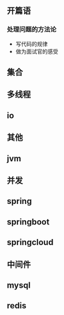 ## 开篇语

### 处理问题的方法论

- 写代码的规律
- 做为面试官的感受

## 集合

## 多线程

## io

## 其他

## jvm

## 并发

## spring

## springboot

## springcloud

## 中间件

## mysql

## redis
